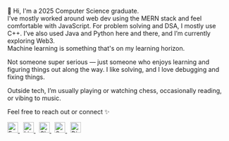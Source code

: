 👋 Hi, I'm a 2025 Computer Science graduate.  
I’ve mostly worked around web dev using the MERN stack and feel comfortable with JavaScript. For problem solving and DSA, I mostly use C++. I’ve also used Java and Python here and there, and I’m currently exploring Web3.  
Machine learning is something that's on my learning horizon.

Not someone super serious — just someone who enjoys learning and figuring things out along the way. I like solving, and I love debugging and fixing things.

Outside tech, I’m usually playing or watching chess, occasionally reading, or vibing to music.

Feel free to reach out or connect ✨
<p align="left">
  <a href="mailto:stuti105sharma@gmail.com" target="_blank">
    <img src="https://img.icons8.com/?size=100&id=P7UIlhbpWzZm&format=png&color=000000" alt="Email" width="24" />
  </a>
  &nbsp;
  <a href="https://www.linkedin.com/in/stutxi/" target="_blank">
    <img src="https://img.icons8.com/?size=100&id=xuvGCOXi8Wyg&format=png&color=000000" alt="LinkedIn" width="24" />
  </a>
  &nbsp;
  <a href="https://www.chess.com/member/stxxbgy" target="_blank">
    <img src="https://img.icons8.com/?size=100&id=C5LTcmsc3cr0&format=png&color=000000" alt="Chess" width="24" />
  </a>
  &nbsp;
  <a href="https://open.spotify.com/user/b5e8g4ytebsrysokf4b74xdoe?si=038388d7133d4e06" target="_blank">
    <img src="https://img.icons8.com/?size=100&id=G9XXzb9XaEKX&format=png&color=000000" alt="Spotify" width="24" />
  </a>
  &nbsp;
  <a href="https://discordapp.com/users/stutxi" target="_blank">
    <img src="https://img.icons8.com/?size=100&id=2mIgusGquJFz&format=png&color=000000" alt="Discord" width="24" />
  </a>
</p>




